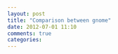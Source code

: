 ```yaml
---
layout: post
title: "Comparison between gnome"
date: 2012-07-01 11:10
comments: true
categories: 
---
```

